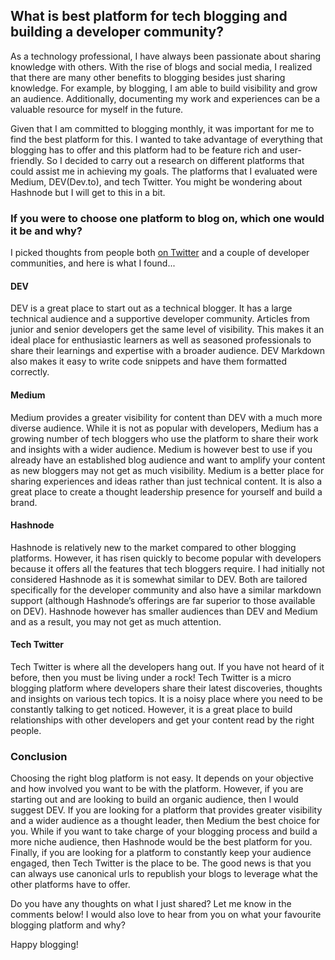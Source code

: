 ## What is best platform for tech blogging and building a developer community?

As a technology professional, I have always been passionate about sharing knowledge with others. With the rise of blogs and social media, I realized that there are many other benefits to blogging besides just sharing knowledge. For example, by blogging, I am able to build visibility and grow an audience. Additionally, documenting my work and experiences can be a valuable resource for myself in the future.

Given that I am committed to blogging monthly, it was important for me to find the best platform for this. I wanted to take advantage of everything that blogging has to offer and this platform had to be feature rich and user-friendly. So I decided to carry out a research on different platforms that could assist me in achieving my goals. The platforms that I evaluated were Medium, DEV(Dev.to), and tech Twitter. You might be wondering about Hashnode but I will get to this in a bit.

### If you were to choose one platform to blog on, which one would it be and why?

I picked thoughts from people both [on Twitter](https://twitter.com/Mwanje_Mike_/status/1540716014622543874?s=20&t=0j7VVSl8qdhm32tMnMC8Bw) and a couple of developer communities, and here is what I found...

#### DEV

DEV is a great place to start out as a technical blogger. It has a large technical audience and a supportive developer community. Articles from junior and senior developers get the same level of visibility. This makes it an ideal place for enthusiastic learners as well as seasoned professionals to share their learnings and expertise with a broader audience. DEV Markdown also makes it easy to write code snippets and have them formatted correctly.

#### Medium

Medium provides a greater visibility for content than DEV with a much more diverse audience. While it is not as popular with developers, Medium has a growing number of tech bloggers who use the platform to share their work and insights with a wider audience. Medium is however best to use if you already have an established blog audience and want to amplify your content as new bloggers may not get as much visibility. Medium is a better place for sharing experiences and ideas rather than just technical content. It is also a great place to create a thought leadership presence for yourself and build a brand.

#### Hashnode

Hashnode is relatively new to the market compared to other blogging platforms. However, it has risen quickly to become popular with developers because it offers all the features that tech bloggers require. I had initially not considered Hashnode as it is somewhat similar to DEV. Both are tailored specifically for the developer community and also have a similar markdown support (although Hashnode’s offerings are far superior to those available on DEV). Hashnode however has smaller audiences than DEV and Medium and as a result, you may not get as much attention.

#### Tech Twitter

Tech Twitter is where all the developers hang out. If you have not heard of it before, then you must be living under a rock! Tech Twitter is a micro blogging platform where developers share their latest discoveries, thoughts and insights on various tech topics. It is a noisy place where you need to be constantly talking to get noticed. However, it is a great place to build relationships with other developers and get your content read by the right people.

### Conclusion

Choosing the right blog platform is not easy. It depends on your objective and how involved you want to be with the platform. However, if you are starting out and are looking to build an organic audience, then I would suggest DEV. If you are looking for a platform that provides greater visibility and a wider audience as a thought leader, then Medium the best choice for you. While if you want to take charge of your blogging process and build a more niche audience, then Hashnode would be the best platform for you. Finally, if you are looking for a platform to constantly keep your audience engaged, then Tech Twitter is the place to be.
The good news is that you can always use canonical urls to republish your blogs to leverage what the other platforms have to offer.

Do you have any thoughts on what I just shared? Let me know in the comments below! I would also love to hear from you on what your favourite blogging platform and why?

Happy blogging!


